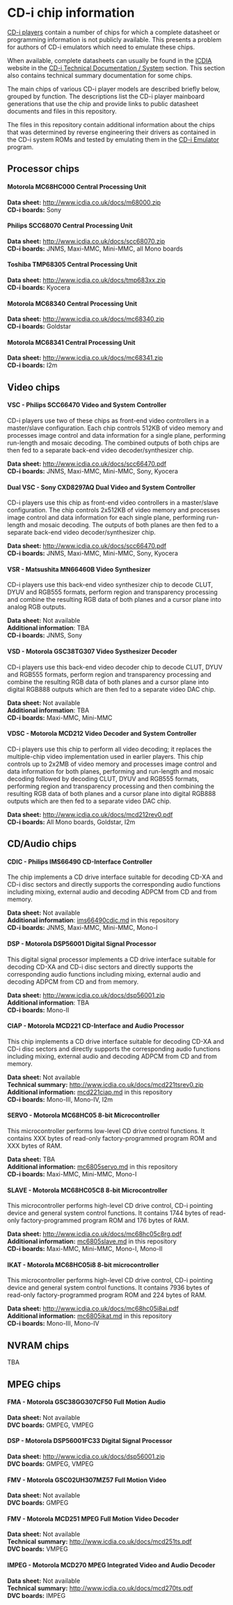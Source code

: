 # CD-i chip information

[CD-i players] contain a number of chips for which a complete datasheet or
programming information is not publicly available. This presents a problem for
authors of CD-i emulators which need to emulate these chips.

When available, complete datasheets can usually be found in the [ICDIA] website
in the [CD-i Technical Documentation / System] section. This section also
contains technical summary documentation for some chips.

The main chips of various CD-i player models are described briefly below,
grouped by function. The descriptions list the CD-i player mainboard generations
that use the chip and provide links to public datasheet documents and files in
this repository.

The files in this repository contain additional information about the chips that
was determined by reverse engineering their drivers as contained in the CD-i
system ROMs and tested by emulating them in the [CD-i Emulator] program.

[CD-i Players]: https://www.cdiemu.org/players/
[CD-i Emulator]: https://www.cdiemu.org/cdiemu/
[ICDIA]: http://www.icdia.co.uk/
[CD-i Technical Documentation / System]: http://www.icdia.co.uk/docs/

## Processor chips

#### Motorola MC68HC000 Central Processing Unit

**Data sheet:** http://www.icdia.co.uk/docs/m68000.zip \
**CD-i boards:** Sony

#### Philips SCC68070 Central Processing Unit

**Data sheet:** http://www.icdia.co.uk/docs/scc68070.zip \
**CD-i boards:** JNMS, Maxi-MMC, Mini-MMC, all Mono boards

#### Toshiba TMP68305 Central Processing Unit

**Data sheet:** http://www.icdia.co.uk/docs/tmp683xx.zip \
**CD-i boards:** Kyocera

#### Motorola MC68340 Central Processing Unit

**Data sheet:** http://www.icdia.co.uk/docs/mc68340.zip \
**CD-i boards:** Goldstar

#### Motorola MC68341 Central Processing Unit

**Data sheet:** http://www.icdia.co.uk/docs/mc68341.zip \
**CD-i boards:** I2m

## Video chips

#### VSC - Philips SCC66470 Video and System Controller

CD-i players use two of these chips as front-end video controllers in
a master/slave configuration. Each chip controls 512KB of video memory and
processes image control and data information for a single plane, performing
run-length and mosaic decoding. The combined outputs of both chips
are then fed to a separate back-end video decoder/synthesizer chip.

**Data sheet:** http://www.icdia.co.uk/docs/scc66470.pdf \
**CD-i boards:** JNMS, Maxi-MMC, Mini-MMC, Sony, Kyocera

#### Dual VSC - Sony CXD8297AQ Dual Video and System Controller

CD-i players use this chip as front-end video controllers in
a master/slave configuration. The chip controls 2x512KB of video memory and
processes image control and data information for each single plane, performing
run-length and mosaic decoding. The outputs of both planes
are then fed to a separate back-end video decoder/synthesizer chip.

**Data sheet:** http://www.icdia.co.uk/docs/scc66470.pdf \
**CD-i boards:** JNMS, Maxi-MMC, Mini-MMC, Sony, Kyocera

#### VSR - Matsushita MN66460B Video Synthesizer

CD-i players use this back-end video synthesizer chip to decode CLUT, DYUV and
RGB555 formats, perform region and transparency processing and combine the
resulting RGB data of both planes and a cursor plane into analog RGB outputs.

**Data sheet:** Not available \
**Additional information**: TBA \
**CD-i boards:** JNMS, Sony

#### VSD - Motorola GSC38TG307 Video Systhesizer Decoder

CD-i players use this back-end video decoder chip to decode CLUT, DYUV and
RGB555 formats, perform region and transparency processing and combine the
resulting RGB data of both planes and a cursor plane into digital RGB888 outputs
which are then fed to a separate video DAC chip.

**Data sheet:** Not available \
**Additional information**: TBA \
**CD-i boards:** Maxi-MMC, Mini-MMC

#### VDSC - Motorola MCD212 Video Decoder and System Controller

CD-i players use this chip to perform all video decoding; it replaces the
multiple-chip video implementation used in earlier players. This chip controls up
to 2x2MB of video memory and processes image control and data information for both
planes, performing and run-length and mosaic decoding followed by decoding CLUT,
DYUV and RGB555 formats, performing region and transparency processing and then
combining the resulting RGB data of both planes and a cursor plane
into digital RGB888 outputs which are then
fed to a separate video DAC chip.

**Data sheet:** http://www.icdia.co.uk/docs/mcd212rev0.pdf \
**CD-i boards:** All Mono boards, Goldstar, I2m

## CD/Audio chips

#### CDIC - Philips IMS66490 CD-Interface Controller

The chip implements a CD drive interface suitable for decoding CD-XA and CD-i
disc sectors and directly supports the corresponding audio functions including
mixing, external audio and decoding ADPCM from CD and from memory.

**Data sheet:** Not available \
**Additional information**: [ims66490cdic.md](ims66490cdic.md) in this repository \
**CD-i boards:** JNMS, Maxi-MMC, Mini-MMC, Mono-I

#### DSP - Motorola DSP56001 Digital Signal Processor

This digital signal processor implements a CD drive interface suitable for
decoding CD-XA and CD-i disc sectors and directly supports the corresponding
audio functions including mixing, external audio and decoding ADPCM from CD and
from memory.

**Data sheet:** http://www.icdia.co.uk/docs/dsp56001.zip \
**Additional information**: TBA \
**CD-i boards:** Mono-II

#### CIAP - Motorola MCD221 CD-Interface and Audio Processor

This chip implements a CD drive interface suitable for decoding CD-XA and CD-i
disc sectors and directly supports the corresponding audio functions including
mixing, external audio and decoding ADPCM from CD and from memory.

**Data sheet:** Not available \
**Technical summary:** http://www.icdia.co.uk/docs/mcd221tsrev0.zip \
**Additional information:** [mcd221ciap.md](mcd221ciap.md) in this repository \
**CD-i boards:** Mono-III, Mono-IV, I2m

#### SERVO - Motorola MC68HC05 8-bit Microcontroller

This microcontroller performs low-level CD drive control functions.
It contains XXX bytes of read-only factory-programmed program ROM
and XXX bytes of RAM.

**Data sheet:** TBA \
**Additional information:** [mc6805servo.md](mc6805servo.md) in this repository \
**CD-i boards:** Maxi-MMC, Mini-MMC, Mono-I

#### SLAVE - Motorola MC68HC05C8 8-bit Microcontroller

This microcontroller performs high-level CD drive control, CD-i pointing
device and general system control functions.
It contains 1744 bytes of read-only factory-programmed program ROM
and 176 bytes of RAM.

**Data sheet:** http://www.icdia.co.uk/docs/mc68hc05c8rg.pdf \
**Additional information:** [mc6805slave.md](mc6805slave.md) in this repository \
**CD-i boards:** Maxi-MMC, Mini-MMC, Mono-I, Mono-II

#### IKAT - Motorola MC68HC05i8 8-bit microcontroller

This microcontroller performs high-level CD drive control, CD-i pointing
device and general system control functions.
It contains 7936 bytes of read-only factory-programmed program ROM
and 224 bytes of RAM.

**Data sheet:** http://www.icdia.co.uk/docs/mc68hc05i8ai.pdf \
**Additional information:** [mc6805ikat.md](mc6805ikat.md) in this repository \
**CD-i boards:** Mono-III, Mono-IV

## NVRAM chips

TBA

## MPEG chips

#### FMA - Motorola GSC38GG307CF50 Full Motion Audio

**Data sheet:** Not available \
**DVC boards:** GMPEG, VMPEG

#### DSP - Motorola DSP56001FC33 Digital Signal Processor

**Data sheet:** http://www.icdia.co.uk/docs/dsp56001.zip \
**DVC boards:** GMPEG, VMPEG

#### FMV - Motorola GSC02UH307MZ57 Full Motion Video

**Data sheet:** Not available \
**DVC boards:** GMPEG

#### FMV - Motorola MCD251 MPEG Full Motion Video Decoder

**Data sheet:** Not available \
**Technical summary:** http://www.icdia.co.uk/docs/mcd251ts.pdf \
**DVC boards:** VMPEG

#### IMPEG - Motorola MCD270 MPEG Integrated Video and Audio Decoder

**Data sheet:** Not available \
**Technical summary:** http://www.icdia.co.uk/docs/mcd270ts.pdf \
**DVC boards:** IMPEG
